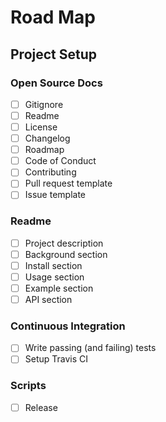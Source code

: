 # Road Map

## Project Setup

### Open Source Docs
- [ ] Gitignore
- [ ] Readme
- [ ] License
- [ ] Changelog
- [ ] Roadmap
- [ ] Code of Conduct
- [ ] Contributing
- [ ] Pull request template
- [ ] Issue template

### Readme
- [ ] Project description
- [ ] Background section
- [ ] Install section
- [ ] Usage section
- [ ] Example section
- [ ] API section

### Continuous Integration
- [ ] Write passing (and failing) tests
- [ ] Setup Travis CI

### Scripts
- [ ] Release

